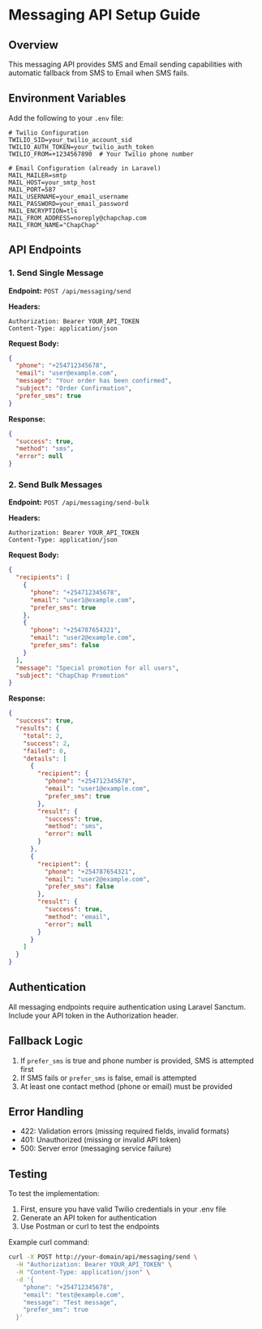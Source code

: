 # Messaging API Setup Guide

## Overview
This messaging API provides SMS and Email sending capabilities with automatic fallback from SMS to Email when SMS fails.

## Environment Variables
Add the following to your `.env` file:

```env
# Twilio Configuration
TWILIO_SID=your_twilio_account_sid
TWILIO_AUTH_TOKEN=your_twilio_auth_token
TWILIO_FROM=+1234567890  # Your Twilio phone number

# Email Configuration (already in Laravel)
MAIL_MAILER=smtp
MAIL_HOST=your_smtp_host
MAIL_PORT=587
MAIL_USERNAME=your_email_username
MAIL_PASSWORD=your_email_password
MAIL_ENCRYPTION=tls
MAIL_FROM_ADDRESS=noreply@chapchap.com
MAIL_FROM_NAME="ChapChap"
```

## API Endpoints

### 1. Send Single Message
**Endpoint:** `POST /api/messaging/send`

**Headers:**
```
Authorization: Bearer YOUR_API_TOKEN
Content-Type: application/json
```

**Request Body:**
```json
{
  "phone": "+254712345678",
  "email": "user@example.com",
  "message": "Your order has been confirmed",
  "subject": "Order Confirmation",
  "prefer_sms": true
}
```

**Response:**
```json
{
  "success": true,
  "method": "sms",
  "error": null
}
```

### 2. Send Bulk Messages
**Endpoint:** `POST /api/messaging/send-bulk`

**Headers:**
```
Authorization: Bearer YOUR_API_TOKEN
Content-Type: application/json
```

**Request Body:**
```json
{
  "recipients": [
    {
      "phone": "+254712345678",
      "email": "user1@example.com",
      "prefer_sms": true
    },
    {
      "phone": "+254787654321",
      "email": "user2@example.com",
      "prefer_sms": false
    }
  ],
  "message": "Special promotion for all users",
  "subject": "ChapChap Promotion"
}
```

**Response:**
```json
{
  "success": true,
  "results": {
    "total": 2,
    "success": 2,
    "failed": 0,
    "details": [
      {
        "recipient": {
          "phone": "+254712345678",
          "email": "user1@example.com",
          "prefer_sms": true
        },
        "result": {
          "success": true,
          "method": "sms",
          "error": null
        }
      },
      {
        "recipient": {
          "phone": "+254787654321",
          "email": "user2@example.com",
          "prefer_sms": false
        },
        "result": {
          "success": true,
          "method": "email",
          "error": null
        }
      }
    ]
  }
}
```

## Authentication
All messaging endpoints require authentication using Laravel Sanctum. Include your API token in the Authorization header.

## Fallback Logic
1. If `prefer_sms` is true and phone number is provided, SMS is attempted first
2. If SMS fails or `prefer_sms` is false, email is attempted
3. At least one contact method (phone or email) must be provided

## Error Handling
- 422: Validation errors (missing required fields, invalid formats)
- 401: Unauthorized (missing or invalid API token)
- 500: Server error (messaging service failure)

## Testing
To test the implementation:

1. First, ensure you have valid Twilio credentials in your .env file
2. Generate an API token for authentication
3. Use Postman or curl to test the endpoints

Example curl command:
```bash
curl -X POST http://your-domain/api/messaging/send \
  -H "Authorization: Bearer YOUR_API_TOKEN" \
  -H "Content-Type: application/json" \
  -d '{
    "phone": "+254712345678",
    "email": "test@example.com",
    "message": "Test message",
    "prefer_sms": true
  }'
```